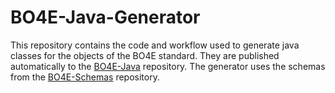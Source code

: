 # BO4E-Java-Generator

This repository contains the code and workflow used to generate java classes for the objects of the BO4E standard.
They are published automatically to the [BO4E-Java](https://github.com/TimoMolls/BO4E-Java) repository.
The generator uses the schemas from the [BO4E-Schemas](https://github.com/bo4e/BO4E-Schemas) repository.

